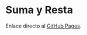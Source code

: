 # Suma y Resta

Enlace directo al [GitHub Pages](https://piglesiasl.github.io/javadocs/package-summary.html).

